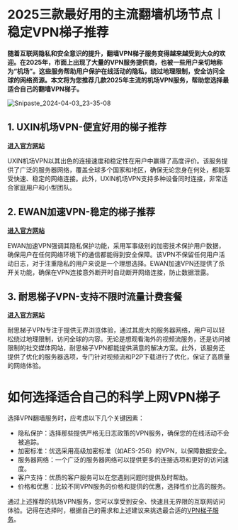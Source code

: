 # 2025三款最好用的主流翻墙机场节点︱稳定VPN梯子推荐

**随着互联网隐私和安全意识的提升，翻墙VPN梯子服务变得越来越受到大众的欢迎。在2025年，市面上出现了大量的VPN服务提供商，也被一些用户亲切地称为“机场”。这些服务帮助用户保护在线活动的隐私，绕过地理限制，安全访问全球的网络资源。本文将为您推荐几款2025年主流的机场VPN服务，帮助您选择最适合自己的翻墙VPN梯子。**

![Snipaste_2024-04-03_23-35-08](https://github.com/2025vpn/2024VPN/assets/163795710/eedd4c8e-6fb9-4732-8873-1e1389d46325)


## 1. UXIN机场VPN-便宜好用的梯子推荐
[**进入官方网站**](https://affg.cc/uxin)

UXIN机场VPN以其出色的连接速度和稳定性在用户中赢得了高度评价。该服务提供了广泛的服务器网络，覆盖全球多个国家和地区，确保无论您身在何处，都能享受快速、稳定的网络连接。此外，UXIN机场VPN支持多种设备同时连接，非常适合家庭用户和小型团队。

## 2. EWAN加速VPN-稳定的梯子推荐
[**进入官方网站**](https://affg.cc/ewan)

EWAN加速VPN强调其隐私保护功能，采用军事级别的加密技术保护用户数据，确保用户在任何网络环境下的通信都能得到安全保障。该VPN不保留任何用户活动日志，对于注重隐私的用户来说是一个理想选择。EWAN加速VPN还提供了杀开关功能，确保在VPN连接意外断开时自动断开网络连接，防止数据泄露。

## 3. 耐思梯子VPN-支持不限时流量计费套餐
[**进入官方网站**](https://affg.cc/nisi)

耐思梯子VPN专注于提供无界浏览体验，通过其庞大的服务器网络，用户可以轻松绕过地理限制，访问全球的内容。无论是想观看海外的视频流服务，还是访问被限制的社交媒体网站，耐思梯子VPN都能提供满意的解决方案。此外，该服务还提供了优化的服务器选项，专门针对视频流和P2P下载进行了优化，保证了高质量的网络体验。

# 如何选择适合自己的科学上网VPN梯子

选择VPN翻墙服务时，应考虑以下几个关键因素：

* 隐私保护：选择那些提供严格无日志政策的VPN服务，确保您的在线活动不会被追踪。
* 加密标准：优选采用高级加密标准（如AES-256）的VPN，以保障数据安全。
* 服务器网络：一个广泛的服务器网络可以提供更多的连接选项和更好的访问速度。
* 客户支持：优质的客户服务可以在您遇到问题时提供及时帮助。
* 价格和优惠：比较不同VPN服务的价格和提供的优惠，选择性价比高的服务。

通过上述推荐的机场VPN服务，您可以享受到安全、快速且无界限的互联网访问体验。记得在选择时，根据自己的需求和上述建议来挑选最合适的[VPN梯子服务](https://github.com/2026-VPN/bestvpn)。
